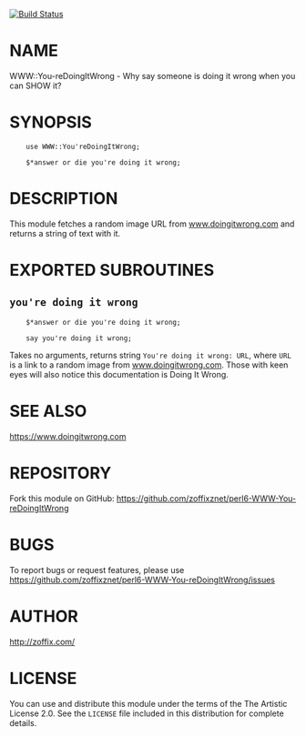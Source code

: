 [![Build Status](https://travis-ci.org/zoffixznet/perl6-WWW-You-reDoingItWrong.svg)](https://travis-ci.org/zoffixznet/perl6-WWW-You-reDoingItWrong)

# NAME

WWW::You-reDoingItWrong - Why say someone is doing it wrong when you can SHOW it?

# SYNOPSIS

```perl6
    use WWW::You'reDoingItWrong;

    $*answer or die you're doing it wrong;
```

# DESCRIPTION

This module fetches a random image URL from www.doingitwrong.com and returns
a string of text with it.

# EXPORTED SUBROUTINES

## `you're doing it wrong`

```perl6
    $*answer or die you're doing it wrong;

    say you're doing it wrong;
```

Takes no arguments, returns string `You're doing it wrong: URL`, where
`URL` is a link to a random image from www.doingitwrong.com. Those with keen
eyes will also notice this documentation is Doing It Wrong.

# SEE ALSO

https://www.doingitwrong.com

# REPOSITORY

Fork this module on GitHub:
https://github.com/zoffixznet/perl6-WWW-You-reDoingItWrong

# BUGS

To report bugs or request features, please use
https://github.com/zoffixznet/perl6-WWW-You-reDoingItWrong/issues

# AUTHOR

http://zoffix.com/

# LICENSE

You can use and distribute this module under the terms of the
The Artistic License 2.0. See the `LICENSE` file included in this
distribution for complete details.
